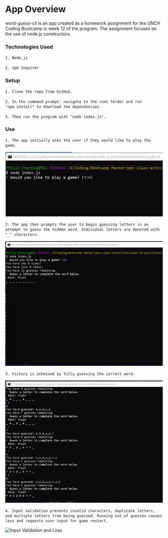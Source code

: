 # App Overview

word-guess-cli is an app created as a homework assignment for the UNCH 
Coding Bootcamp in week 12 of the program. The assignment focuses on 
the use of node.js constructors.

### Technologies Used

    1. Node.js

    2. npm Inquirer

### Setup

    1. Clone the repo from GitHub.

    2. In the command prompt: navigate to the root folder and run 
    "npm install" to download the dependencies.

    3. Then run the program with "node index.js".

### Use

    1. The app initially asks the user if they would like to play the game.

![Run Program and Choose Yes or No](assets/word_guess_cli_begin.gif)

    2. The app then prompts the user to begin guessing letters in an 
    attempt to guess the hidden word. Individual letters are denoted with 
    "_" characters.

![Begin Guessing Letters](assets/word_guess_cli_guess.gif)

    3. Victory is acheived by fully guessing the correct word.

![Victory](assets/word_guess_cli_win.gif)

    4. Input validation prevents invalid characters, duplicate letters, 
    and multiple letters from being guessed. Running out of guesses causes 
    loss and requests user input for game restart.

![Input Validation and Loss](assets/word_guess_cli_loss.gif)